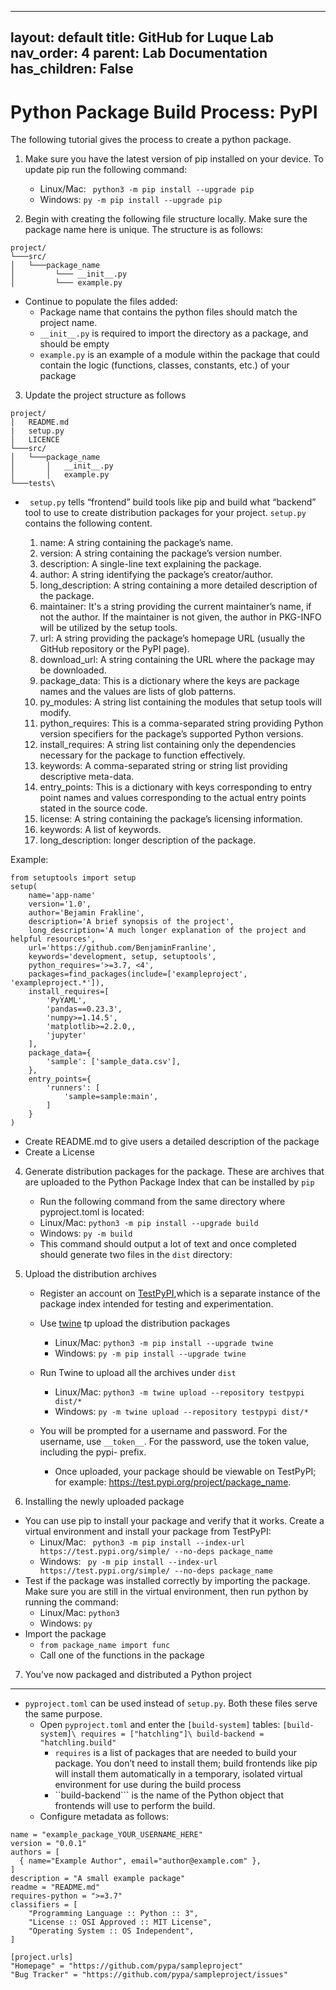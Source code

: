 
---
layout: default
title: GitHub for Luque Lab
nav_order: 4
parent: Lab Documentation 
has_children: False
---

# Python Package Build Process: PyPI
The following tutorial gives the process to create a python package. 

1. Make sure you have the latest version of pip installed on your device. To update pip run the following command:

    - Linux/Mac: ``` python3 -m pip install --upgrade pip```
    - Windows: ``` py -m pip install --upgrade pip ``` 

2. Begin with creating the following file structure locally. Make sure the package name here is unique. The structure is as follows:

```
project/
└───src/
│   └───package_name
│         └─── __init__.py
│         └─── example.py
```

- Continue to populate the files added:
    - Package name that contains the python files should match the project name. 
    - ```__init__.py``` is required to import the directory as a package, and should be empty
    - ```example.py``` is an example of a module within the package that could contain the logic (functions, classes, constants, etc.) of your package

3. Update the project structure as follows
```
project/
│   README.md
|   setup.py
│   LICENCE
└───src/
│   └───package_name
│       │   __init__.py
│       │   example.py
└───tests\
```

- ``` setup.py``` tells “frontend” build tools like pip and build what “backend” tool to use to create distribution packages for your project. ```setup.py``` contains the following content.

    1. name: A string containing the package’s name.
    2. version: A string containing the package’s version number.
    3. description: A single-line text explaining the package.
    4. author: A string identifying the package’s creator/author.
    5. long_description: A string containing a more detailed description of the package.
    6. maintainer: It's a string providing the current maintainer’s name, if not the author. If the maintainer is not given, the author in PKG-INFO will be utilized by the setup tools.
    7. url: A string providing the package’s homepage URL (usually the GitHub repository or the PyPI page).
    8. download_url: A string containing the URL where the package may be downloaded.
    9. package_data: This is a dictionary where the keys are package names and the values are lists of glob patterns.
    10. py_modules: A string list containing the modules that setup tools will modify.
    11. python_requires: This is a comma-separated string providing Python version specifiers for the package’s supported Python versions.
    12. install_requires: A string list containing only the dependencies necessary for the package to function effectively.
    13. keywords: A comma-separated string or string list providing descriptive meta-data.
    14. entry_points: This is a dictionary with keys corresponding to entry point names and values corresponding to the actual entry points stated in the source code.
    15. license: A string containing the package’s licensing information.
    16. keywords: A list of keywords.
    17. long_description: longer description of the package.

Example:
``` 
from setuptools import setup
setup(
    name='app-name'
    version='1.0',
    author='Bejamin Frakline',
    description='A brief synopsis of the project',
    long_description='A much longer explanation of the project and helpful resources',
    url='https://github.com/BenjaminFranline',
    keywords='development, setup, setuptools',
    python_requires='>=3.7, <4',
    packages=find_packages(include=['exampleproject', 'exampleproject.*']),
    install_requires=[
        'PyYAML',
        'pandas==0.23.3',
        'numpy>=1.14.5',
        'matplotlib>=2.2.0,,
        'jupyter'
    ],
    package_data={
        'sample': ['sample_data.csv'],
    },
    entry_points={
        'runners': [
            'sample=sample:main',
        ]
    }
)
```
- Create README.md to give users a detailed description of the package
- Create a License

4. Generate distribution packages for the package. These are archives that are uploaded to the Python Package Index that can be installed by ```pip```
    - Run the following command from the same directory where pyproject.toml is located: 
    - Linux/Mac: ``` python3 -m pip install --upgrade build ```
    - Windows: ``` py -m build ```
    - This command should output a lot of text and once completed should generate two files in the ```dist``` directory:
5. Upload the distribution archives 
    - Register an account on [TestPyPI](https://test.pypi.org/account/register/),which is a separate instance of the package index intended for testing and experimentation.
    - Use [twine](https://packaging.python.org/en/latest/key_projects/#twine) tp upload the distribution packages

        - Linux/Mac: ```python3 -m pip install --upgrade twine```
        - Windows: ```py -m pip install --upgrade twine```
    - Run Twine to upload all the archives under ```dist```
        - Linux/Mac: ```python3 -m twine upload --repository testpypi dist/*```
        - Windows: ```py -m twine upload --repository testpypi dist/*```
    - You will be prompted for a username and password. For the username, use ```__token__```. For the password, use the token value, including the pypi- prefix.
        - Once uploaded, your package should be viewable on TestPyPI; for example: https://test.pypi.org/project/package_name.
    
6. Installing the newly uploaded package
- You can use pip to install your package and verify that it works. Create a virtual environment and install your package from TestPyPI:
    - Linux/Mac: ``` python3 -m pip install --index-url https://test.pypi.org/simple/ --no-deps package_name```
    - Windows: ``` py -m pip install --index-url https://test.pypi.org/simple/ --no-deps package_name```
- Test if the package was installed correctly by importing the package. Make sure you are still in the virtual environment, then run python by running the command:
    - Linux/Mac: ```python3```
    - Windows: ```py```
- Import the package
    - ``` from package_name import func ```
    -  Call one of the functions in the package
7. You've now packaged and distributed a Python project

--- 

-  ```pyproject.toml``` can be used instead of ```setup.py```. Both these files serve the same purpose. 
    -  Open ```pyproject.toml``` and enter the ```[build-system]``` tables: ``` [build-system]\ requires = ["hatchling"]\ build-backend = "hatchling.build" ```
         - ```requires``` is a list of packages that are needed to build your package. You don’t need to install them; build frontends like pip will install them automatically in a temporary, isolated virtual environment for use during the build process
        - ``build-backend``` is the name of the Python object that frontends will use to perform the build.
    - Configure metadata as follows:
``` [project]
name = "example_package_YOUR_USERNAME_HERE"
version = "0.0.1"
authors = [
  { name="Example Author", email="author@example.com" },
]
description = "A small example package"
readme = "README.md"
requires-python = ">=3.7"
classifiers = [
    "Programming Language :: Python :: 3",
    "License :: OSI Approved :: MIT License",
    "Operating System :: OS Independent",
]

[project.urls]
"Homepage" = "https://github.com/pypa/sampleproject"
"Bug Tracker" = "https://github.com/pypa/sampleproject/issues" 
```

